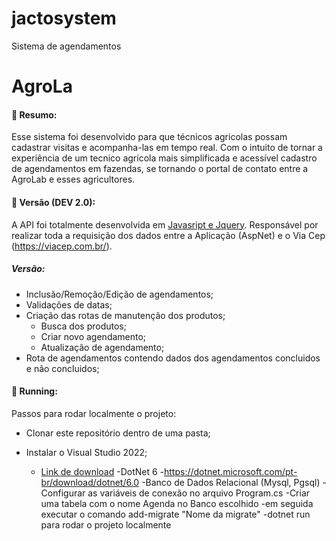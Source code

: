 # jactosystem
Sistema de agendamentos

# AgroLa

#### :book: Resumo:

Esse sistema foi desenvolvido para que técnicos agricolas possam cadastrar visitas e acompanha-las em tempo real. Com o intuito de tornar a experiência de um tecnico agrícola mais simplificada e acessível cadastro de agendamentos em fazendas, se tornando o portal de contato entre a AgroLab e esses agricultores.


#### :rocket: Versão (DEV 2.0): 

A API foi totalmente desenvolvida em [Javasript e Jquery](https://www.javascript.com/,https://api.jquery.com/). Responsável por realizar toda a requisição dos dados entre a Aplicação (AspNet) 
e o Via Cep (https://viacep.com.br/).


##### Versão:

  - Inclusão/Remoção/Edição de agendamentos;
  - Validações de datas;
- Criação das rotas de manutenção dos produtos;
  - Busca dos produtos;
  - Criar novo agendamento;
  - Atualização de agendamento;
- Rota de agendamentos contendo dados dos agendamentos concluidos e não concluidos;


#### :runner: Running:

Passos para rodar localmente o projeto:

- Clonar este repositório dentro de uma pasta;


- Instalar o Visual Studio 2022;
  - [Link de download](https://visualstudio.microsoft.com/pt-br/downloads/)
-DotNet 6
  -https://dotnet.microsoft.com/pt-br/download/dotnet/6.0
-Banco de Dados Relacional (Mysql, Pgsql)
  -Configurar as variáveis de conexão no arquivo Program.cs
-Criar uma tabela com o nome Agenda no Banco escolhido
  -em seguida executar o comando add-migrate "Nome da migrate"
  -dotnet run para rodar o projeto localmente

